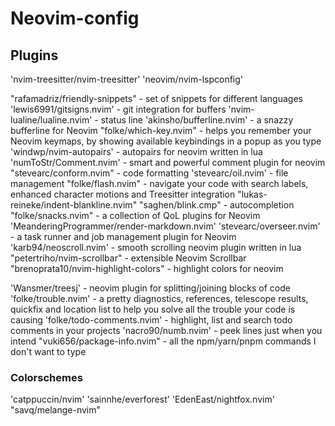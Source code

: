 # Neovim-config

## Plugins

'nvim-treesitter/nvim-treesitter'
'neovim/nvim-lspconfig'

"rafamadriz/friendly-snippets" - set of snippets for different languages
'lewis6991/gitsigns.nvim' - git integration for buffers
'nvim-lualine/lualine.nvim' - status line
'akinsho/bufferline.nvim' - a snazzy bufferline for Neovim
"folke/which-key.nvim" - helps you remember your Neovim keymaps, by showing available keybindings in a popup as you type
'windwp/nvim-autopairs' - autopairs for neovim written in lua
'numToStr/Comment.nvim' - smart and powerful comment plugin for neovim
"stevearc/conform.nvim" - code formatting
'stevearc/oil.nvim' - file management
"folke/flash.nvim" - navigate your code with search labels, enhanced character motions and Treesitter integration
"lukas-reineke/indent-blankline.nvim"
"saghen/blink.cmp" - autocompletion
"folke/snacks.nvim" - a collection of QoL plugins for Neovim
'MeanderingProgrammer/render-markdown.nvim'
'stevearc/overseer.nvim' - a task runner and job management plugin for Neovim
'karb94/neoscroll.nvim' - smooth scrolling neovim plugin written in lua
"petertriho/nvim-scrollbar" - extensible Neovim Scrollbar
"brenoprata10/nvim-highlight-colors" - highlight colors for neovim

'Wansmer/treesj' - neovim plugin for splitting/joining blocks of code
'folke/trouble.nvim' - a pretty diagnostics, references, telescope results, quickfix and location list to help you solve all the trouble your code is causing
'folke/todo-comments.nvim' - highlight, list and search todo comments in your projects
'nacro90/numb.nvim' - peek lines just when you intend
"vuki656/package-info.nvim" - all the npm/yarn/pnpm commands I don't want to type

### Colorschemes

'catppuccin/nvim'
'sainnhe/everforest'
'EdenEast/nightfox.nvim'
"savq/melange-nvim"
